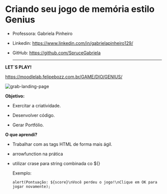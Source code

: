 # Criando seu jogo de memória estilo Genius

- Professora: Gabriela Pinheiro

- Linkedin: https://www.linkedin.com/in/gabrielapinheiro129/

- GitHub: https://github.com/SpruceGabriela

  ****

**LET´S PLAY!**

https://moodlelab.felipebozz.com.br/GAME/DIO/GENIUS/

![grab-landing-page](https://moodlelab.felipebozz.com.br/GAME/DIO/GENIUS/img/folder.PNG)




**Objetivo:**

- Exercitar a criatividade.

- Desenvolver código.

- Gerar Portfólio.

  


**O que aprendi?**

- Trabalhar com as tags HTML de forma mais ágil.

- arrowfunction na prática

- utilizar crase para string combinada co ${} 

  Exemplo: 

  `alert(Pontuação: ${score}\nVocê perdeu o jogo!\nClique em OK para jogar novamente);`
